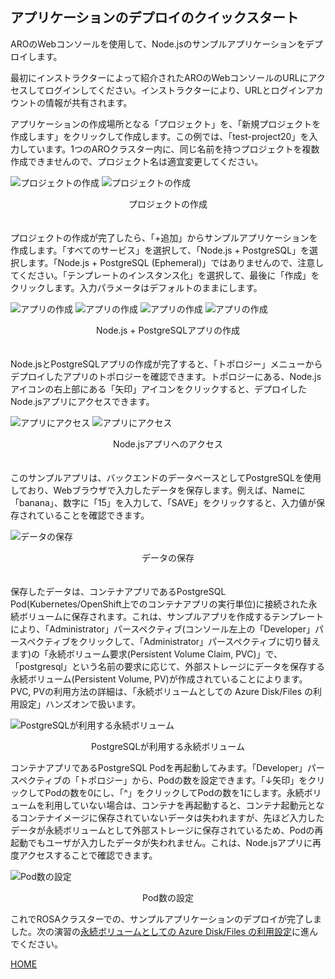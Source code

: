 ## アプリケーションのデプロイのクイックスタート

AROのWebコンソールを使用して、Node.jsのサンプルアプリケーションをデプロイします。

最初にインストラクターによって紹介されたAROのWebコンソールのURLにアクセスしてログインしてください。インストラクターにより、URLとログインアカウントの情報が共有されます。

アプリケーションの作成場所となる「プロジェクト」を、「新規プロジェクトを作成します」をクリックして作成します。この例では、「test-project20」を入力しています。1つのAROクラスター内に、同じ名前を持つプロジェクトを複数作成できませんので、プロジェクト名は適宜変更してください。

![プロジェクトの作成](./images/project-create1.png)
![プロジェクトの作成](./images/project-create2.png)
<div style="text-align: center;">プロジェクトの作成</div>　　

プロジェクトの作成が完了したら、「+追加」からサンプルアプリケーションを作成します。「すべてのサービス」を選択して、「Node.js + PostgreSQL」を選択します。「Node.js + PostgreSQL (Ephemeral)」ではありませんので、注意してください。「テンプレートのインスタンス化」を選択して、最後に「作成」をクリックします。入力パラメータはデフォルトのままにします。

![アプリの作成](./images/add-console.png)
![アプリの作成](./images/nodejs-select.png)
![アプリの作成](./images/nodejs-create1.png)
![アプリの作成](./images/nodejs-create2.png)
<div style="text-align: center;">Node.js + PostgreSQLアプリの作成</div>　　

Node.jsとPostgreSQLアプリの作成が完了すると、「トポロジー」メニューからデプロイしたアプリのトポロジーを確認できます。トポロジーにある、Node.jsアイコンの右上部にある「矢印」アイコンをクリックすると、デプロイしたNode.jsアプリにアクセスできます。

![アプリにアクセス](./images/nodejs-route.png)
![アプリにアクセス](./images/nodejs-app.png)
<div style="text-align: center;">Node.jsアプリへのアクセス</div>　　

このサンプルアプリは、バックエンドのデータベースとしてPostgreSQLを使用しており、Webブラウザで入力したデータを保存します。例えば、Nameに「banana」、数字に「15」を入力して、「SAVE」をクリックすると、入力値が保存されていることを確認できます。

![データの保存](./images/data-create.png)
<div style="text-align: center;">データの保存</div>　

保存したデータは、コンテナアプリであるPostgreSQL Pod(Kubernetes/OpenShift上でのコンテナアプリの実行単位)に接続された永続ボリュームに保存されます。これは、サンプルアプリを作成するテンプレートにより、「Administrator」パースペクティブ(コンソール左上の「Developer」パースペクティブをクリックして、「Administrator」パースペクティブに切り替えます)の「永続ボリューム要求(Persistent Volume Claim, PVC)」で、「postgresql」という名前の要求に応じて、外部ストレージにデータを保存する永続ボリューム(Persistent Volume, PV)が作成されていることによります。PVC, PVの利用方法の詳細は、「永続ボリュームとしての Azure Disk/Files の利用設定」ハンズオンで扱います。

![PostgreSQLが利用する永続ボリューム](./images/postgresql-pvc.png)
<div style="text-align: center;">PostgreSQLが利用する永続ボリューム</div>

コンテナアプリであるPostgreSQL Podを再起動してみます。「Developer」パースペクティブの「トポロジー」から、Podの数を設定できます。「↓矢印」をクリックしてPodの数を0にし、「^」をクリックしてPodの数を1にします。永続ボリュームを利用していない場合は、コンテナを再起動すると、コンテナ起動元となるコンテナイメージに保存されていないデータは失われますが、先ほど入力したデータが永続ボリュームとして外部ストレージに保存されているため、Podの再起動でもユーザが入力したデータが失われません。これは、Node.jsアプリに再度アクセスすることで確認できます。

![Pod数の設定](./images/pod-num.png)
<div style="text-align: center;">Pod数の設定</div>

これでROSAクラスターでの、サンプルアプリケーションのデプロイが完了しました。次の演習の[永続ボリュームとしての Azure Disk/Files の利用設定](../aro-volume)に進んでください。

[HOME](../../README.md)
